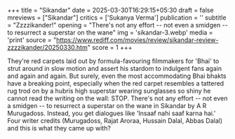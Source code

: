 +++
title = "Sikandar"
date = 2025-03-30T16:29:15+05:30
draft = false
mreviews = ["Sikandar"]
critics = ['Sukanya Verma']
publication = ''
subtitle = "Zzzzikander!"
opening = "There's not any effort -- not even a smidgen -- to resurrect a superstar on the wane"
img = 'sikandar-3.webp'
media = 'print'
source = "https://www.rediff.com/movies/review/sikandar-review-zzzzikander/20250330.htm"
score = 1
+++

They're red carpets laid out by formula-favouring filmmakers for 'Bhai' to strut around in slow motion and assert his stardom to indulgent fans again and again and again. But surely, even the most accommodating Bhai bhakts have a breaking point, especially when the red carpet resembles a tattered rug trod on by a hubris high superstar wearing sunglasses so shiny he cannot read the writing on the wall: STOP. There's not any effort -- not even a smidgen -- to resurrect a superstar on the wane in Sikandar by A R Murugadoss. Instead, you get dialogues like 'Insaaf nahi saaf karna hai.' Four writer credits (Murugadoss, Rajat Aroraa, Hussain Dalal, Abbas Dalal) and this is what they came up with?
